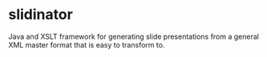 slidinator
==========

Java and XSLT framework for generating slide presentations from a general XML master format that is easy to transform to. 
